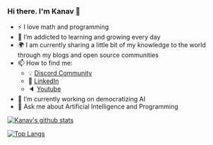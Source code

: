 ### Hi there. I'm Kanav 👋

- :zap: I love math and programming
- 🌱 I’m addicted to learning and growing every day
- :earth_africa: I am currently sharing a little bit of my knowledge to the world through my blogs and open source communities
- 📫 How to find me: 
  - :bulb: [Discord Community](https://discord.gg/TtMT4AW)
  - :office: [LinkedIn](https://www.linkedin.com/in/kanavbansal/)
  - :speaker: [Youtube](https://www.youtube.com/channel/UCIUfGgjNYHS-U547JUs2_eQ)
- 🔭 I’m currently working on democratizing AI
- 💬 Ask me about Artificial Intelligence and Programming

[![Kanav's github stats](https://github-readme-stats.vercel.app/api?username=bansalkanav&count_private=true&show_icons=true&theme=dracula&hide_rank=false)](https://github.com/anuraghazra/github-readme-stats)

[![Top Langs](https://github-readme-stats.vercel.app/api/top-langs/?username=bansalkanav)](https://github.com/anuraghazra/github-readme-stats)
